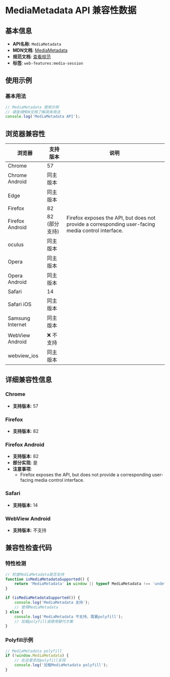 # MediaMetadata API 兼容性数据

## 基本信息

- **API名称**: `MediaMetadata`
- **MDN文档**: [MediaMetadata](https://developer.mozilla.org/docs/Web/API/MediaMetadata)
- **规范文档**: [查看规范](https://w3c.github.io/mediasession/#the-mediametadata-interface)
- **标签**: `web-features:media-session`

## 使用示例

### 基本用法

```javascript
// MediaMetadata 使用示例
// 请查阅MDN文档了解具体用法
console.log('MediaMetadata API');
```

## 浏览器兼容性

| 浏览器 | 支持版本 | 说明 |
|--------|----------|------|
| Chrome | 57 |  |
| Chrome Android | 同主版本 |  |
| Edge | 同主版本 |  |
| Firefox | 82 |  |
| Firefox Android | 82 (部分支持) | Firefox exposes the API, but does not provide a corresponding user-facing media control interface. |
| oculus | 同主版本 |  |
| Opera | 同主版本 |  |
| Opera Android | 同主版本 |  |
| Safari | 14 |  |
| Safari iOS | 同主版本 |  |
| Samsung Internet | 同主版本 |  |
| WebView Android | ❌ 不支持 |  |
| webview_ios | 同主版本 |  |

## 详细兼容性信息

### Chrome

- **支持版本**: 57

### Firefox

- **支持版本**: 82

### Firefox Android

- **支持版本**: 82
- **部分实现**: 是
- **注意事项**:
  - Firefox exposes the API, but does not provide a corresponding user-facing media control interface.

### Safari

- **支持版本**: 14

### WebView Android

- **支持版本**: 不支持

## 兼容性检查代码

### 特性检测

```javascript
// 检查MediaMetadata是否支持
function isMediaMetadataSupported() {
    return 'MediaMetadata' in window || typeof MediaMetadata !== 'undefined';
}

if (isMediaMetadataSupported()) {
    console.log('MediaMetadata 支持');
    // 使用MediaMetadata
} else {
    console.log('MediaMetadata 不支持，需要polyfill');
    // 加载polyfill或使用替代方案
}
```

### Polyfill示例

```javascript
// MediaMetadata polyfill
if (!window.MediaMetadata) {
    // 在这里添加polyfill实现
    console.log('加载MediaMetadata polyfill');
}
```

